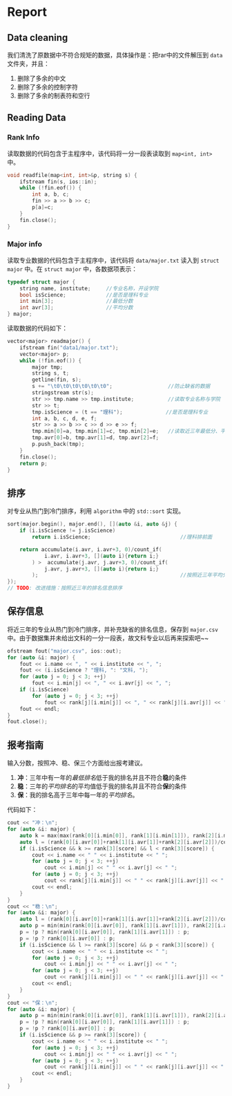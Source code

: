# Report
## Data cleaning
我们清洗了原数据中不符合规矩的数据，具体操作是：把rar中的文件解压到 `data` 文件夹，并且：
1. 删除了多余的中文
2. 删除了多余的控制字符
3. 删除了多余的制表符和空行

## Reading Data
### Rank Info
读取数据的代码包含于主程序中，该代码将一分一段表读取到 `map<int, int>` 中。
```cpp
void readfile(map<int, int>&p, string s) {
    ifstream fin(s, ios::in);
    while (!fin.eof()) {
        int a, b, c;
        fin >> a >> b >> c;
        p[a]=c;
    }
    fin.close();
}
```
### Major info
读取专业数据的代码包含于主程序中，该代码将 `data/major.txt` 读入到 `struct major` 中。在 `struct major` 中，各数据项表示：
```cpp
typedef struct major {
    string name, institute;     //专业名称，开设学院
    bool isScience;             //是否是理科专业
    int min[3];                 //最低分数
    int avr[3];                 //平均分数
} major;
```
读取数据的代码如下：
```cpp
vector<major> readmajor() {
    ifstream fin("data1/major.txt");
    vector<major> p;
    while (!fin.eof()) {
        major tmp;
        string s, t;
        getline(fin, s);
        s += "\t0\t0\t0\t0\t0\t0";                  //防止缺省的数据
        stringstream str(s);
        str >> tmp.name >> tmp.institute;           //读取专业名称与学院
        str >> t;
        tmp.isScience = (t == "理科");              //是否是理科专业
        int a, b, c, d, e, f;
        str >> a >> b >> c >> d >> e >> f;
        tmp.min[0]=a, tmp.min[1]=c, tmp.min[2]=e;   //读取近三年最低分、平均分
        tmp.avr[0]=b, tmp.avr[1]=d, tmp.avr[2]=f;
        p.push_back(tmp);
    }
    fin.close();
    return p;
}
```

## 排序
对专业从热门到冷门排序，利用 `algorithm` 中的 `std::sort` 实现。
```cpp
sort(major.begin(), major.end(), [](auto &i, auto &j) {
    if (i.isScience != j.isScience)
        return i.isScience;                             //理科排前面

    return accumulate(i.avr, i.avr+3, 0)/count_if(
            i.avr, i.avr+3, [](auto i){return i;}
        ) >  accumulate(j.avr, j.avr+3, 0)/count_if(
            j.avr, j.avr+3, [](auto i){return i;}       
        );                                              //按照近三年平均分排序
});
// TODO: 改进措施：按照近三年的排名信息排序
```

## 保存信息
将近三年的专业从热门到冷门排序，并补充缺省的排名信息，保存到 `major.csv` 中。由于数据集并未给出文科的一分一段表，故文科专业以后再来探索吧~~
```cpp
ofstream fout("major.csv", ios::out);
for (auto &i: major) {
    fout << i.name << ", " << i.institute << ", ";
    fout << (i.isScience ? "理科, ": "文科, ");
    for (auto j = 0; j < 3; ++j)
        fout << i.min[j] << ", " << i.avr[j] << ", ";
    if (i.isScience)
        for (auto j = 0; j < 3; ++j)
            fout << rank[j][i.min[j]] << ", " << rank[j][i.avr[j]] << ", ";
    fout << endl;
}
fout.close();
```

## 报考指南
输入分数，按照冲、稳、保三个方面给出报考建议。
1. **冲**：三年中有一年的*最低排名*低于我的排名并且不符合**稳**的条件
2. **稳**：三年的*平均排名*的平均值低于我的排名并且不符合**保**的条件
3. **保**：我的排名高于三年中每一年的*平均排名*。

代码如下：
```cpp
cout << "冲：\n";
for (auto &i: major) {
    auto k = max(max(rank[0][i.min[0]], rank[1][i.min[1]]), rank[2][i.min[2]]);
    auto l = (rank[0][i.avr[0]]+rank[1][i.avr[1]]+rank[2][i.avr[2]])/count_if(i.avr, i.avr+3, [](auto i){return i;});
    if (i.isScience && k >= rank[3][score] && l < rank[3][score]) {
        cout << i.name << " " << i.institute << " ";
        for (auto j = 0; j < 3; ++j)
            cout << i.min[j] << " " << i.avr[j] << " ";
        for (auto j = 0; j < 3; ++j)
            cout << rank[j][i.min[j]] << " " << rank[j][i.avr[j]] << " ";
        cout << endl;
    }
}
cout << "稳：\n";
for (auto &i: major) {
    auto l = (rank[0][i.avr[0]]+rank[1][i.avr[1]]+rank[2][i.avr[2]])/count_if(i.avr, i.avr+3, [](auto i){return i;});
    auto p = min(min(rank[0][i.avr[0]], rank[1][i.avr[1]]), rank[2][i.avr[2]]);
    p = !p ? min(rank[0][i.avr[0]], rank[1][i.avr[1]]) : p;
    p = !p ? rank[0][i.avr[0]] : p;
    if (i.isScience && l >= rank[3][score] && p < rank[3][score]) {
        cout << i.name << " " << i.institute << " ";
        for (auto j = 0; j < 3; ++j)
            cout << i.min[j] << " " << i.avr[j] << " ";
        for (auto j = 0; j < 3; ++j)
            cout << rank[j][i.min[j]] << " " << rank[j][i.avr[j]] << " ";
        cout << endl;
    }
}
cout << "保：\n";
for (auto &i: major) {
    auto p = min(min(rank[0][i.avr[0]], rank[1][i.avr[1]]), rank[2][i.avr[2]]);
    p = !p ? min(rank[0][i.avr[0]], rank[1][i.avr[1]]) : p;
    p = !p ? rank[0][i.avr[0]] : p;
    if (i.isScience && p >= rank[3][score]) {
        cout << i.name << " " << i.institute << " ";
        for (auto j = 0; j < 3; ++j)
            cout << i.min[j] << " " << i.avr[j] << " ";
        for (auto j = 0; j < 3; ++j)
            cout << rank[j][i.min[j]] << " " << rank[j][i.avr[j]] << " ";
        cout << endl;
    }
}
```